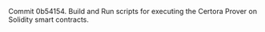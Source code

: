 Commit 0b54154.                    Build and Run scripts for executing the Certora Prover on Solidity smart contracts.